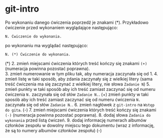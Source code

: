# git-intro

Po wykonaniu danego ćwiczenia poprzedź je znakami (*).
Przykładowo ćwiczenie przed wykonaniem wyglądające następująco:
```
N. Ćwiczenie do wykonania.
```
po wykonaniu ma wyglądać następująco:
```
N. (*) Ćwiczenie do wykonania.
```

(*) 2. zmień miejscami ćwiczenia których treść kończy się znakami `(+)` (numeracja powinna pozostać poprawna).  
  3. zmień numerowanie w tym pliku tak, aby numeracja zaczynała się od 1.
  4. zmień listę w taki sposób, aby zdania zaczynały się z wielkiej litery (sama treść ćwiczenia ma się zaczynać z wielkiej litery, nie słowa `Zadanie N`)
  5. zmień punkty w taki sposób aby ich treść zamiast zaczynać się od numeru ćwiczenia `N.` zaczynała się od słów `Zadanie N.`. (+)
  zmień punkty w taki sposób aby ich treść zamiast zaczynać się od numeru ćwiczenia `N.` zaczynała się od słów `Zadanie N.`.
  6. zmień nagłówek z `git-intro` na `Wstęp do gita`. (-)
  7. zmień miejscami ćwiczenia których treść kończy się znakami `(-)` (numeracja powinna pozostać poprawna).
  8. dodaj słowa `Zadania do wykonania` przed listą ćwiczeń.
  9. dodaj informację numerach albumów członków zespołu w dowolny miejscu tego dokumentu (wraz z informację, że są to numery albumów członków zespołu) (-)
